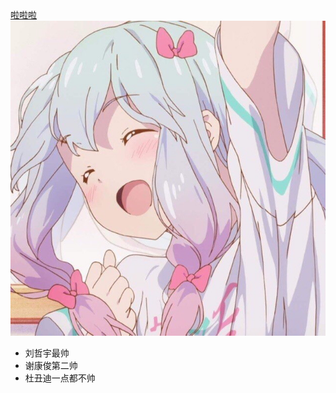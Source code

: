 <html>
<head>
<title>
刘哲宇最帅
</title>
</head>
<body>
<a href="http://www.bilibili.com">
啦啦啦
</a>
<br>
<img src="2.jpg"><br>
<ul>
<li>刘哲宇最帅</li>
<li>谢康俊第二帅</li>
<li>杜丑迪一点都不帅</li>
</ul>
</body>
</html>

